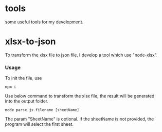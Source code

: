 # tools
some useful tools for my development.
# xlsx-to-json

To transform the xlsx file to json file, I develop a tool which use "node-xlsx".

### Usage

To init the file, use

 ```
 npm i
 ```
Use below command to transform the xlsx file, the result will be generated into the output folder.

```
node parse.js filename [sheetName]
```
The param "SheetName" is optional. If the sheetName is not provided, the program will select the first sheet.
